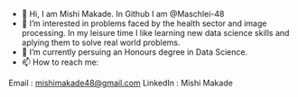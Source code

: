 - 👋 Hi, I am Mishi Makade. In Github I am @Maschlei-48
- 👀 I’m interested in problems faced by the health sector and image processing. In my leisure time I like learning new data science skills and aplying them to solve real world problems.
- 🌱 I’m currently persuing an Honours degree in Data Science.
- 📫 How to reach me:

Email : mishimakade48@gmail.com
LinkedIn : Mishi Makade

<!---
Mschlei-48/Mschlei-48 is a ✨ special ✨ repository because its `README.md` (this file) appears on your GitHub profile.
You can click the Preview link to take a look at your changes.
--->

